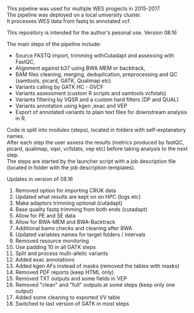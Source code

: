This pipeline was used for multiple WES progects in 2015-2017.  
The pipeline was deployed on a local university cluster.  
It processes WES data from fastq to annotated vcf. 

This repository is intended for the author's pesonal use. 
Version 08.16

The main steps of the pipeline include:
- Source FASTQ import, trimming withCutadapt and assessing with FastQC, 
- Alignment against b37 using BWA MEM or backtrack,
- BAM files cleaning, merging, deduplication, preprocessing and QC (samtools, picard, GATK, Qualimap etc)
- Variants calling by GATK HC - GVCF 
- Variants assessment (custom R scripts and samtools vcfstats) 
- Variants filtering by VQSR and a custom hard filters (DP and QUAL) 
- Variants annotation using kgen ,exac and VEP
- Export of annotated variants to plain text files for downstream analysis in R.

Code is split into modules (steps), located in folders with self-explanatory names.  
After each step the user assess the results (metrics produced by fastQC, picard, qualimap, 
vqsr, vcfstats, vep etc) before taking analysis to the next step.   
The steps are started by the launcher script with a job description file (located in 
folder with the job description templates).  

Updates in version of 08.16

1) Removed option for importing CRUK data
2) Updated what results are kept on on HPC (logs etc)
3) Make adaptors trimming optional (cutadapt)
4) Base quality fastq trimming from both ends (cutadapt)  
5) Allow for PE and SE data
6) Allow for BWA-MEM and BWA-Backtrack
7) Additional bams checks and cleaning after BWA 
8) Updated variables names for target folders / intervals
9) Removed resource monitoring
10) Use padding 10 in all GATK steps
11) Split and process multi-allelic variants
12) Added exac annotations
13) Added kgen AFs instead of masks (removed the tables with masks)
14) Removed PDF reports (keep HTML only)
15) Removed TXT outputs and some fields in VEP
16) Removed "clean" and "full" outputs at some steps (keep only one output)
17) Added some cleaning to exported VV table
18) Switched to last version of GATK in most steps
